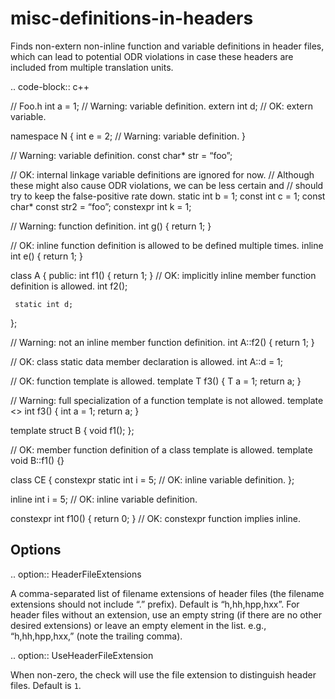 misc-definitions-in-headers
===========================

Finds non-extern non-inline function and variable definitions in header
files, which can lead to potential ODR violations in case these headers
are included from multiple translation units.

.. code-block:: c++

// Foo.h int a = 1; // Warning: variable definition. extern int d; //
OK: extern variable.

namespace N { int e = 2; // Warning: variable definition. }

// Warning: variable definition. const char\* str = “foo”;

// OK: internal linkage variable definitions are ignored for now. //
Although these might also cause ODR violations, we can be less certain
and // should try to keep the false-positive rate down. static int b =
1; const int c = 1; const char\* const str2 = “foo”; constexpr int k =
1;

// Warning: function definition. int g() { return 1; }

// OK: inline function definition is allowed to be defined multiple
times. inline int e() { return 1; }

class A { public: int f1() { return 1; } // OK: implicitly inline member
function definition is allowed. int f2();

     static int d;

};

// Warning: not an inline member function definition. int A::f2() {
return 1; }

// OK: class static data member declaration is allowed. int A::d = 1;

// OK: function template is allowed. template<typename T> T f3() { T a =
1; return a; }

// Warning: full specialization of a function template is not allowed.
template &lt;&gt; int f3() { int a = 1; return a; }

template <typename T> struct B { void f1(); };

// OK: member function definition of a class template is allowed.
template <typename T> void B<T>::f1() {}

class CE { constexpr static int i = 5; // OK: inline variable
definition. };

inline int i = 5; // OK: inline variable definition.

constexpr int f10() { return 0; } // OK: constexpr function implies
inline.

Options
-------

.. option:: HeaderFileExtensions

A comma-separated list of filename extensions of header files (the
filename extensions should not include “.” prefix). Default is
“h,hh,hpp,hxx”. For header files without an extension, use an empty
string (if there are no other desired extensions) or leave an empty
element in the list. e.g., “h,hh,hpp,hxx,” (note the trailing comma).

.. option:: UseHeaderFileExtension

When non-zero, the check will use the file extension to distinguish
header files. Default is `1`.
